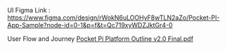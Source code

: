 UI Figma Link :
https://www.figma.com/design/rWokN6uLOOHyF8wTLN2aZo/Pocket-PI-App-Sample?node-id=0-1&p=f&t=Qc719xyWDZJktGr4-0

User Flow and Journey
[Pocket Pi Platform Outline v2.0 Final.pdf](https://github.com/user-attachments/files/19506731/Pocket.Pi.Platform.Outline.v2.0.Final.pdf)
